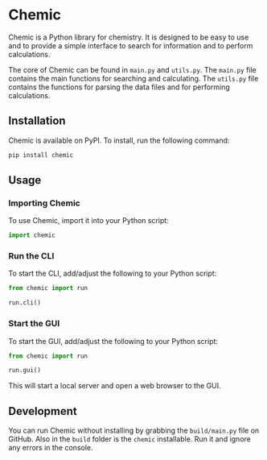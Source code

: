 # Chemic

Chemic is a Python library for chemistry. It is designed to be easy to use and to provide a simple interface to search for information and to perform calculations.

The core of Chemic can be found in `main.py` and `utils.py`. The `main.py` file contains the main functions for searching and calculating. The `utils.py` file contains the functions for parsing the data files and for performing calculations.

## Installation

Chemic is available on PyPI. To install, run the following command:

```sh
pip install chemic
```

## Usage

### Importing Chemic

To use Chemic, import it into your Python script:

```python
import chemic
```

### Run the CLI

To start the CLI, add/adjust the following to your Python script:

```python
from chemic import run

run.cli()
```

### Start the GUI

To start the GUI, add/adjust the following to your Python script:

```python
from chemic import run

run.gui()
```

This will start a local server and open a web browser to the GUI.

## Development

You can run Chemic without installing by grabbing the `build/main.py` file on GitHub. Also in the `build` folder is the `chemic` installable. Run it and ignore any errors in the console.

